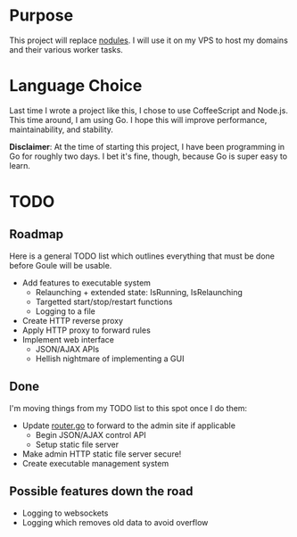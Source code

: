 # Purpose

This project will replace [nodules](https://github.com/unixpickle/nodules). I will use it on my VPS to host my domains and their various worker tasks.

# Language Choice

Last time I wrote a project like this, I chose to use CoffeeScript and Node.js. This time around, I am using Go. I hope this will improve performance, maintainability, and stability.

**Disclaimer**: At the time of starting this project, I have been programming in Go for roughly two days. I bet it's fine, though, because Go is super easy to learn.

# TODO

## Roadmap

Here is a general TODO list which outlines everything that must be done before Goule will be usable.

 * Add features to executable system
   * Relaunching + extended state: IsRunning, IsRelaunching
   * Targetted start/stop/restart functions
   * Logging to a file
 * Create HTTP reverse proxy
 * Apply HTTP proxy to forward rules
 * Implement web interface
   * JSON/AJAX APIs
   * Hellish nightmare of implementing a GUI

## Done

I'm moving things from my TODO list to this spot once I do them:

 * Update [router.go](src/router.go) to forward to the admin site if applicable
   * Begin JSON/AJAX control API
   * Setup static file server
 * Make admin HTTP static file server secure!
 * Create executable management system

## Possible features down the road

 * Logging to websockets
 * Logging which removes old data to avoid overflow
